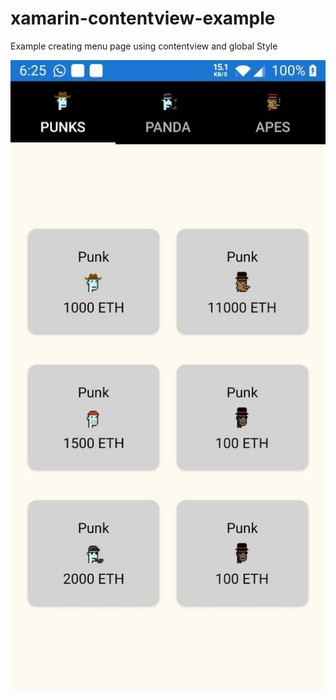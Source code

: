 # xamarin-contentview-example
Example creating menu page using contentview and global Style


![screenshot](https://github.com/EnmanuelMinaya/xamarin-contentview-example/blob/main/screenshot/z.jpg?)
